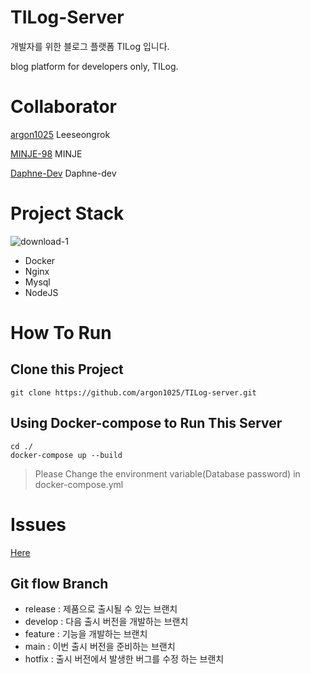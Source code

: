 # TILog-Server

개발자를 위한 블로그 플랫폼 TILog 입니다.

blog platform for developers only, TILog.

# Collaborator

[argon1025](https://github.com/argon1025) Leeseongrok

[MINJE-98](https://github.com/MINJE-98) MINJE

[Daphne-Dev](https://github.com/Daphne-dev) Daphne-dev

# Project Stack

![download-1](https://user-images.githubusercontent.com/55491354/109424917-4a13ee00-7a29-11eb-9d9a-1696ca23c5d9.png)

-   Docker
-   Nginx
-   Mysql
-   NodeJS

# How To Run

## Clone this Project

```
git clone https://github.com/argon1025/TILog-server.git
```

## Using Docker-compose to Run This Server

```
cd ./
docker-compose up --build
```

> Please Change the environment variable(Database password) in docker-compose.yml

# Issues

[Here](https://github.com/argon1025/TILog-server/issues)

## Git flow Branch

-   release : 제품으로 출시될 수 있는 브랜치
-   develop : 다음 출시 버전을 개발하는 브랜치
-   feature : 기능을 개발하는 브랜치
-   main : 이번 출시 버전을 준비하는 브랜치
-   hotfix : 출시 버전에서 발생한 버그를 수정 하는 브랜치

